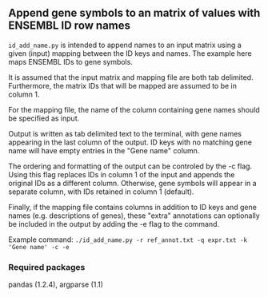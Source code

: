 ## Append gene symbols to an matrix of values with ENSEMBL ID row names

`id_add_name.py` is intended to append names to an input matrix
using a given (input) mapping between the ID keys and names. The
example here maps ENSEMBL IDs to gene symbols.

It is assumed that the input matrix and mapping file are both tab
delimited.  Furthermore, the matrix IDs that will be mapped are
assumed to be in column 1.

For the mapping file, the name of the column containing gene names
should be specified as input.

Output is written as tab delimited text to the terminal, with
gene names appearing in the last column of the output.  ID keys
with no matching gene name will have empty entries in the "Gene
name" column.

The ordering and formatting of the output can be controled by the
-c flag.  Using this flag replaces IDs in column 1 of the input
and appends the original IDs as a different column.  Otherwise,
gene symbols will appear in a separate column, with IDs retained in
column 1 (default).

Finally, if the mapping file contains columns in addition to ID
keys and gene names (e.g. descriptions of genes), these "extra"
annotations can optionally be included in the output by adding the
-e flag to the command.

Example command: `./id_add_name.py -r ref_annot.txt -q expr.txt -k 'Gene name' -c -e`

### Required packages
pandas (1.2.4), argparse (1.1)
